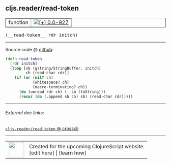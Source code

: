 ## cljs.reader/read-token



 <table border="1">
<tr>
<td>function</td>
<td><a href="https://github.com/cljsinfo/cljs-api-docs/tree/0.0-927"><img valign="middle" alt="[+] 0.0-927" title="Added in 0.0-927" src="https://img.shields.io/badge/+-0.0--927-lightgrey.svg"></a> </td>
</tr>
</table>


 <samp>
(__read-token__ rdr initch)<br>
</samp>

---







Source code @ [github](https://github.com/clojure/clojurescript/blob/r2280/src/cljs/cljs/reader.cljs#L78-L86):

```clj
(defn read-token
  [rdr initch]
  (loop [sb (gstring/StringBuffer. initch)
         ch (read-char rdr)]
    (if (or (nil? ch)
            (whitespace? ch)
            (macro-terminating? ch))
      (do (unread rdr ch) (. sb (toString)))
      (recur (do (.append sb ch) sb) (read-char rdr)))))
```

<!--
Repo - tag - source tree - lines:

 <pre>
clojurescript @ r2280
└── src
    └── cljs
        └── cljs
            └── <ins>[reader.cljs:78-86](https://github.com/clojure/clojurescript/blob/r2280/src/cljs/cljs/reader.cljs#L78-L86)</ins>
</pre>

-->

---



###### External doc links:

[`cljs.reader/read-token` @ crossclj](http://crossclj.info/fun/cljs.reader.cljs/read-token.html)<br>

---

 <table>
<tr><td>
<img valign="middle" align="right" width="48px" src="http://i.imgur.com/Hi20huC.png">
</td><td>
Created for the upcoming ClojureScript website.<br>
[edit here] | [learn how]
</td></tr></table>

[edit here]:https://github.com/cljsinfo/cljs-api-docs/blob/master/cljsdoc/cljs.reader/read-token.cljsdoc
[learn how]:https://github.com/cljsinfo/cljs-api-docs/wiki/cljsdoc-files

<!--

This information was too distracting to show to readers, but I'll leave it
commented here since it is helpful to:

- pretty-print the data used to generate this document
- and show how to retrieve that data



The API data for this symbol:

```clj
{:ns "cljs.reader",
 :name "read-token",
 :type "function",
 :signature ["[rdr initch]"],
 :source {:code "(defn read-token\n  [rdr initch]\n  (loop [sb (gstring/StringBuffer. initch)\n         ch (read-char rdr)]\n    (if (or (nil? ch)\n            (whitespace? ch)\n            (macro-terminating? ch))\n      (do (unread rdr ch) (. sb (toString)))\n      (recur (do (.append sb ch) sb) (read-char rdr)))))",
          :title "Source code",
          :repo "clojurescript",
          :tag "r2280",
          :filename "src/cljs/cljs/reader.cljs",
          :lines [78 86]},
 :full-name "cljs.reader/read-token",
 :full-name-encode "cljs.reader/read-token",
 :history [["+" "0.0-927"]]}

```

Retrieve the API data for this symbol:

```clj
;; from Clojure REPL
(require '[clojure.edn :as edn])
(-> (slurp "https://raw.githubusercontent.com/cljsinfo/cljs-api-docs/catalog/cljs-api.edn")
    (edn/read-string)
    (get-in [:symbols "cljs.reader/read-token"]))
```

-->

